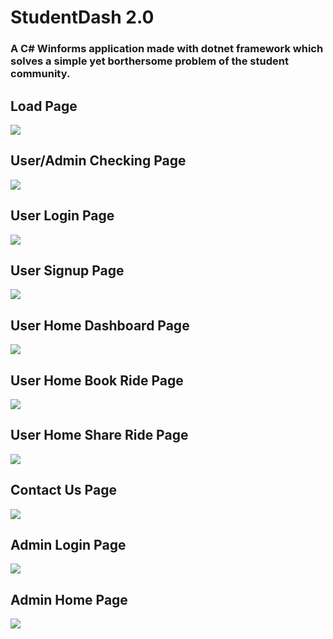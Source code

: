 # StudentDash 2.0
### A C# Winforms application made with dotnet framework which solves a simple yet borthersome problem of the student community.

## Load Page
<img src="Pics\1.png">

## User/Admin Checking Page
<img src="Pics/Checking2.png">

## User Login Page
<img src="Pics/user_login_page.png">

## User Signup Page
<img src="Pics/user_signup_page.png">

## User Home Dashboard Page
<img src="Pics/user-home1.png">

## User Home Book Ride Page
<img src="Pics/user-home2.png">

## User Home Share Ride Page
<img src="Pics/user-home3.png">

## Contact Us Page
<img src="Pics/user-home4.png">

## Admin Login Page
<img src="Pics/Admin_Login_page.png">

## Admin Home Page
<img src="Pics/Admin_Home.png">

